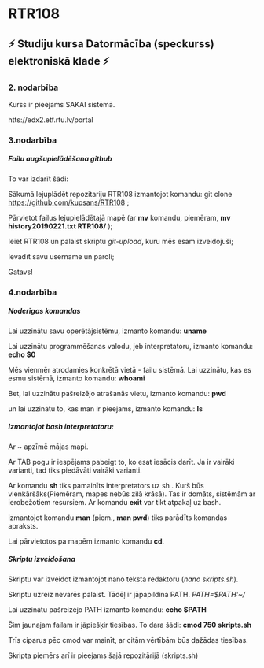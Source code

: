 # RTR108
## :zap: Studiju kursa Datormācība (speckurss) elektroniskā klade :zap:
### 2. nodarbība
Kurss ir pieejams SAKAI sistēmā. 

htts://edx2.etf.rtu.lv/portal


### 3.nodarbība

##### Failu augšupielādēšana github
To var izdarīt šādi:

 Sākumā lejuplādēt repozitariju RTR108 izmantojot komandu: git clone https://github.com/kupsans/RTR108 ;

 Pārvietot failus lejupielādētajā mapē (ar **mv** komandu, piemēram, **mv history20190221.txt RTR108/** );

 Ieiet RTR108 un palaist skriptu _git-upload_, kuru mēs esam izveidojuši;

 Ievadīt savu username un paroli;

 Gatavs! 


### 4.nodarbība

##### Noderīgas komandas
Lai uzzinātu savu operētājsistēmu, izmanto komandu: **uname**

Lai uzzinātu programmēšanas valodu, jeb interpretatoru, izmanto komandu: **echo $0** 

Mēs vienmēr atrodamies konkrētā vietā - failu sistēmā.
Lai uzzinātu, kas es esmu sistēmā, izmanto komandu: **whoami**

Bet, lai uzzinātu pašreizējo atrašanās vietu, izmanto komandu: **pwd**

un lai uzzinātu to, kas man ir pieejams, izmanto komandu: **ls**
 
##### Izmantojot bash interpretatoru:
Ar ~ apzīmē mājas mapi.

Ar TAB pogu ir iespējams pabeigt to, ko esat iesācis darīt. Ja ir vairāki varianti, tad 
tiks piedāvāti vairāki varianti. 

Ar komandu  **sh** tiks pamainīts interpretators uz sh . Kurš būs vienkāršāks(Piemēram,
mapes nebūs zilā krāsā). Tas ir domāts, sistēmām ar ierobežotiem resursiem. 
Ar komandu **exit** var tikt atpakaļ uz bash. 

izmantojot komandu **man** (piem., **man pwd**) tiks parādīts komandas apraksts.

Lai pārvietotos pa mapēm izmanto komandu **cd**. 

##### Skriptu izveidošana
Skriptu var izveidot izmantojot nano teksta redaktoru (_nano skripts.sh_).

Skriptu uzreiz nevarēs palaist. Tādēļ ir jāpapildina PATH. _PATH=$PATH:~/_

Lai uzzinātu pašreizējo PATH izmanto komandu: **echo $PATH**

Šim jaunajam failam ir jāpiešķir tiesības. To dara šādi: **cmod 750 skripts.sh**

Trīs ciparus pēc cmod var mainīt, ar citām vērtībām būs dažādas tiesības.

Skripta piemērs arī ir pieejams šajā repozitārijā (skripts.sh)
